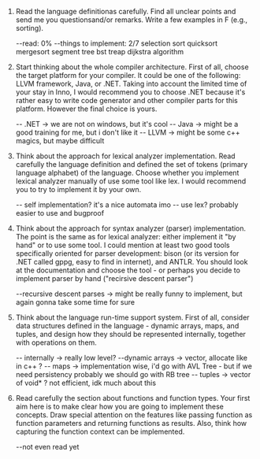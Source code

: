 1. Read the language definitionas carefully. Find all unclear points and send me you questionsand/or remarks.  Write a few examples in F (e.g., sorting).		
	
	--read: 0%
	--things to implement: 2/7
		selection sort
		quicksort
		mergesort
		segment tree
		bst
		treap
		dijkstra algorithm

2. Start thinking about the whole compiler architecture. First of all, choose the target
platform for your compiler. It could be one of the following: LLVM framework, Java, or .NET.
Taking into account the limited time of your stay in Inno, I would recommend you to choose
.NET because it's rather easy to write code generator and other compiler parts for this platform.
However the final choice is yours.


	-- .NET -> we are not on windows, but it's cool
	-- Java -> might be a good training for me, but i don't like it
	-- LLVM -> might be some c++ magics, but maybe difficult


3. Think about the approach for lexical analyzer implementation. Read carefully the language definition
and defined the set of tokens (primary language alphabet) of the language.
Choose whether you implement lexical analyzer manually of use some tool like lex.
I would recommend you to try to implement it by your own.

	-- self implementation? it's a nice automata imo
	-- use lex? probably easier to use and bugproof


4. Think about the approach for syntax analyzer (parser) implementation. The point is the same as
for lexical analyzer: either implement it "by hand" or to use some tool. I could mention
at least two good tools specifically oriented for parser development: bison (or its version for
.NET called gppg, easy to find in internet), and ANTLR. You should look at the documentation
and choose the tool - or perhaps you decide to implement parser by hand ("recirsive descent
parser")


	--recursive descent parses -> might be really funny to implement, but again gonna take some time for sure



5. Think about the language run-time support system. First of all, consider data structures
defined in the language - dynamic arrays, maps, and tuples, and design how they should
be represented internally, together with operations on them.


	-- internally -> really low level?
		--dynamic arrays -> vector, allocate like in c++ ?
		-- maps -> implementation wise, i'd go with AVL Tree - but if we need persistency probably we should go with RB tree
		-- tuples -> vector of void* ? not efficient, idk much about this

6. Read carefully the section about functions and function types. Your first aim here is to make clear how you are going to implement these concepts. Draw special attention on the features like passing function as function parameters and returning functions as results. Also, think how capturing the function context can be implemented.

	--not even read yet